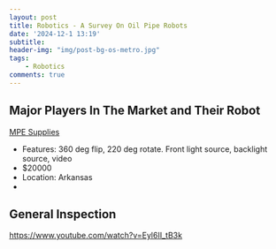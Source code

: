```yaml
---
layout: post
title: Robotics - A Survey On Oil Pipe Robots
date: '2024-12-1 13:19'
subtitle: 
header-img: "img/post-bg-os-metro.jpg"
tags:
    - Robotics
comments: true
---
```


## Major Players In The Market and Their Robot

[MPE Supplies](https://mpesupplies.com/products/dakotah-power-tools-500ft-robotic-crawler-inspection-system-sewer-crawler?gad_source=1&gclid=Cj0KCQiAr7C6BhDRARIsAOUKifgQB3tfUs9hEb4J3qpJmgopCde9cWLddTOfVa8txg_RJMf-WyWgh08aAoixEALw_wcB)

- Features: 360 deg flip, 220 deg rotate. Front light source, backlight source, video
- $20000
- Location: Arkansas
-

## General Inspection

<https://www.youtube.com/watch?v=Eyl6II_tB3k>
